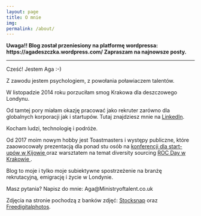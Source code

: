 ```yaml
---
layout: page
title: O mnie
img: 
permalink: /about/
---
```


<div class="mt50"></div>
<b>Uwaga!!
Blog został przeniesiony na platformę wordpressa: https://agadeszczka.wordpress.com/ 
Zapraszam na najnowsze posty. </b>

--------------------------------

Cześć! Jestem Aga :-)

<p>Z zawodu jestem psychologiem, z powołania poławiaczem talentów.</p>
<p>W listopadzie 2014 roku porzuciłam smog Krakowa dla deszczowego Londynu.</p>
<p>Od tamtej pory miałam okazję pracować jako rekruter zarówno dla globalnych korporacji jak i startupów.
Tutaj znajdziesz mnie na <a href="http://www.linkedin.com/in/adeszczka" target="_blank">LinkedIn</a>.</p>

<p>Kocham ludzi, technologię i podróże.</p>
    
<p>Od 2017 moim nowym hobby jest Toastmasters i występy publiczne, które zaaowocowały prezentacją dla ponad stu osób na <a href="http://ministryoftalent.co.uk/2017/11/05/se2017-kiev/" target="_blank"> konferencji dla start-upów w Kijowie </a> oraz warsztatem na temat diversity sourcing <a href="http://ministryoftalent.co.uk/2017/12/25/ROC-day-krakow/" target="_blank"> ROC Day w Krakowie </a>.</p>

<p>Blog to moje i tylko moje subiektywne spostrzeżenie na branżę rekrutacyjną, emigrację i życie w Londynie.</p>

<p>Masz pytania? Napisz do mnie: Aga@Ministryoftalent.co.uk</p>

    
<p>Zdjęcia na stronie pochodzą z banków zdjęć: <a href="https://stocksnap.io" target="_blank"> Stocksnap</a> oraz <a href="http://www.freedigitalphotos.net/" target="_blank"> Freedigitalphotos</a>.</p>











